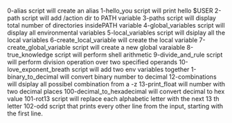 0-alias script will create an alias
1-hello_you script will print hello $USER
2-path script will add /action dir to PATH variable
3-paths script will display total number of directories insidePATH variable
4-global_variables script will display all environmental variables
5-local_variables script will dsiplay all the local variables
6-create_local_variable will create the local variable
7-create_global_variable script will create a new global varaiable
8-true_knowledge script will perform shell arithmetic
9-divide_and_rule script will perform division operation over two specified operands
10-love_exponent_breath script will add two env variables together
1-binary_to_decimal will convert binary number to decimal
12-combinations will dsiplay all possibel combination from  a -z
13-print_float will number with two decimal places
100-decimal_to_hexadecimal will convert decimal to hex value
101-rot13 script will replace each alphabetic letter with the next 13 th letter
102-odd script that prints every other line from the input, starting with the first line.

